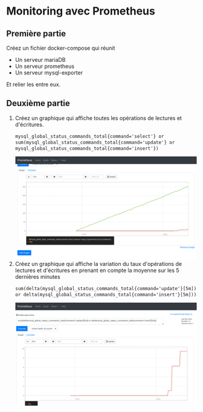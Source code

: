 # Monitoring avec Prometheus

## Première partie

Créez un fichier docker-compose qui réunit
- Un serveur mariaDB
- Un serveur prometheus
- Un serveur mysql-exporter

Et relier les entre eux.

## Deuxième partie

1. Créez un graphique qui affiche toutes les opérations de lectures et d'écritures.
   ```
   mysql_global_status_commands_total{command='select'} or sum(mysql_global_status_commands_total{command='update'} or mysql_global_status_commands_total{command='insert'})
   ```
   ![screen_shot2](./images/Screenshot_2019-12-03&#32;Prometheus&#32;Time&#32;Series&#32;Collection&#32;and&#32;Processing&#32;Server(1).png)
2. Créez un graphique qui affiche la variation du taux d'opérations de lectures et d'écritures en prenant en compte la moyenne sur les 5 dernières minutes
    ```
    sum(delta(mysql_global_status_commands_total{command='update'}[5m]) or delta(mysql_global_status_commands_total{command='insert'}[5m]))
    ```
    ![screen_shot2](./images/Screenshot_2019-12-03&#32;Prometheus&#32;Time&#32;Series&#32;Collection&#32;and&#32;Processing&#32;Server(2).png)
